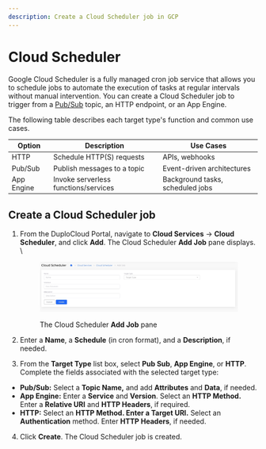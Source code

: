 ```yaml
---
description: Create a Cloud Scheduler job in GCP
---
```


# Cloud Scheduler

Google Cloud Scheduler is a fully managed cron job service that allows you to schedule jobs to automate the execution of tasks at regular intervals without manual intervention. You can create a Cloud Scheduler job to trigger from a [Pub/Sub](https://docs.duplocloud.com/docs/overview-1/gcp-services/s3-bucket-3) topic, an HTTP endpoint, or an App Engine.

The following table describes each target type's function and common use cases. &#x20;

| Option     | Description                          | Use Cases                        |
| ---------- | ------------------------------------ | -------------------------------- |
| HTTP       | Schedule HTTP(S) requests            | APIs, webhooks                   |
| Pub/Sub    | Publish messages to a topic          | Event-driven architectures       |
| App Engine | Invoke serverless functions/services | Background tasks, scheduled jobs |

## Create a Cloud Scheduler job

1.  From the DuploCloud Portal, navigate to **Cloud Services** -> **Cloud Scheduler**, and click **Add**. The Cloud Scheduler **Add Job** pane displays. \


    <figure><img src="../../.gitbook/assets/screenshot-nimbusweb.me-2024.02.15-13_38_40.png" alt=""><figcaption><p>The Cloud Scheduler <strong>Add Job</strong> pane</p></figcaption></figure>
2. Enter a **Name**, a **Schedule** (in cron format), and a **Description**, if needed.&#x20;
3. From the **Target Type** list box, select **Pub Sub**, **App Engine**, or **HTTP**. Complete the fields associated with the selected target type:&#x20;

* **Pub/Sub:** Select a **Topic Name,** and add **Attributes** and **Data**, if needed. &#x20;
* **App Engine:** Enter a **Service** and **Version**. Select an **HTTP Method.** Enter a **Relative URI** and **HTTP Headers**, if required.&#x20;
* **HTTP:** Select an **HTTP Method. Enter a Target URI.** Select an **Authentication** method. Enter **HTTP Headers**, if needed.

4. Click **Create**.  The Cloud Scheduler job is created.&#x20;


